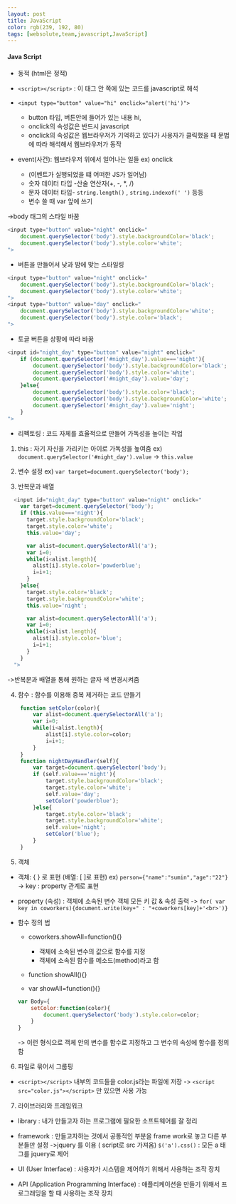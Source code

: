 ```yaml
---
layout: post
title: JavaScript
color: rgb(239, 192, 80)
tags: [websolute,team,javascript,JavaScript]
---
```


#### Java Script 
* 동적 (html은 정적)
* `<script></script>` : 이 태그 안 쪽에 있는 코드를 javascript로 해석

*  `<input type="button" value="hi" onclick="alert('hi')">`
    * button 타입, 버튼안에 들어가 있는 내용 hi, 
    * onclick의 속성값은 반드시 javascript
    * onclick의 속성값은 웹브라우저가 기억하고 있다가 사용자가 클릭했을 때 문법에 따라 해석해서 웹브라우저가 동작

* event(사건): 웹브라우저 위에서 일어나는 일들 ex) onclick 
    * (이벤트가 실행되었을 떄 어떠한 JS가 일어남)
    * 숫자 데이터 타입 -산술 연산자(+, -, *, /)
    * 문자 데이터 타입- `string.length()` , `string.indexof(' ')` 등등
    * 변수 쓸 때 var 앞에 쓰기

->body 태그의 스타일 바꿈
```javascript 
<input type="button" value="night" onclick="
    document.querySelector('body').style.backgroundColor='black';
    document.querySelector('body').style.color='white';
">
```
    



* 버튼을 만들어서 낮과 밤에 맞는 스타일링
```javascript
<input type="button" value="night" onclick="
    document.querySelector('body').style.backgroundColor='black';
    document.querySelector('body').style.color='white';  
">
<input type="button" value="day" onclick="
    document.querySelector('body').style.backgroundColor='white';
    document.querySelector('body').style.color='black';
">
```
* 토글 버튼을 상황에 따라 바꿈
```javascript  
<input id="night_day" type="button" value="night" onclick="
    if (document.querySelector('#night_day').value==='night'){
        document.querySelector('body').style.backgroundColor='black';
        document.querySelector('body').style.color='white';
        document.querySelector('#night_day').value='day';
    }else{
        document.querySelector('body').style.color='black';
        document.querySelector('body').style.backgroundColor='white';
        document.querySelector('#night_day').value='night';
    }
">
```


* 리펙토링 : 코드 자체를 효율적으로 만들어 가독성을 높이는 작업

1. this : 자기 자신을 가리키는 아이로 가독성을 높여줌
    ex)  `document.querySelector('#night_day').value` -> `this.value`

2. 변수 설정 
    ex)   `var target=document.querySelector('body');`

3. 반복문과 배열
```javascript
  <input id="night_day" type="button" value="night" onclick="
    var target=document.querySelector('body');
    if (this.value==='night'){
      target.style.backgroundColor='black';
      target.style.color='white';
      this.value='day';

      var alist=document.querySelectorAll('a');
      var i=0;
      while(i<alist.length){
        alist[i].style.color='powderblue';
        i=i+1;
      }
    }else{
      target.style.color='black';
      target.style.backgroundColor='white';
      this.value='night';

      var alist=document.querySelectorAll('a');
      var i=0;
      while(i<alist.length){
        alist[i].style.color='blue';
        i=i+1;
      }
    } 
  ">
```
->반복문과 배열을 통해 원하는 글자 색 변경시켜줌


4. 함수 : 함수를 이용해 중복 제거하는 코드 만들기
```javascript
    function setColor(color){
        var alist=document.querySelectorAll('a');
        var i=0;
        while(i<alist.length){
            alist[i].style.color=color;
            i=i+1;
        }
    }
    function nightDayHandler(self){
        var target=document.querySelector('body');
        if (self.value==='night'){
            target.style.backgroundColor='black';
            target.style.color='white';
            self.value='day';
            setColor('powderblue');
        }else{
            target.style.color='black';
            target.style.backgroundColor='white';
            self.value='night';
            setColor('blue');
        }
    }
```
5. 객체
*  객체: { } 로 표현 (배열: [ ]로 표현)
ex) `person={"name":"sumin","age":"22"}`
-> key : property 관계로 표현 

* property (속성) : 객체에 소속된 변수
객체 모든 키 값 & 속성 출력 ->
`for( var key in coworkers){document.write(key+" : "+coworkers[key]+'<br>')}`

* 함수 정의 법
    * coworkers.showAll=function(){} 
        * 객체에 소속된 변수의 값으로 함수를 지정
        * 객체에 소속된 함수를 메소드(method)라고 함

    * function showAll(){}

    * var showAll=function(){}
    ```javascript
    var Body={
        setColor:function(color){
            document.querySelector('body').style.color=color;
        }
    }
    ```
    -> 이런 형식으로 객체 안의 변수를 함수로 지정하고 그 변수의 속성에 함수를 정의함
  
6. 파일로 묶어서 그룹핑
* `<script></script>` 내부의 코드들을 color.js라는 파일에 저장
-> `<script src="color.js"></script>` 만 있으면 사용 가능

7. 라이브러리와 프레임워크
* library : 내가 만들고자 하는 프로그램에 필요한 소프트웨어를 잘 정리
* framework : 만들고자하는 것에서 공통적인 부분을 frame work로 놓고 다른 부분들만 설정 
->jquery 를 이용 ( script로 src 가져옴) 
`$('a').css()` : 모든 a 태그를 jquery로 제어


* UI (User Interface) : 사용자가 시스템을 제어하기 위해서 사용하는 조작 장치
* API (Application Programming Interface) : 애플리케이션을 만들기 위해서 프로그래밍을 할 때 사용하는 조작 장치 